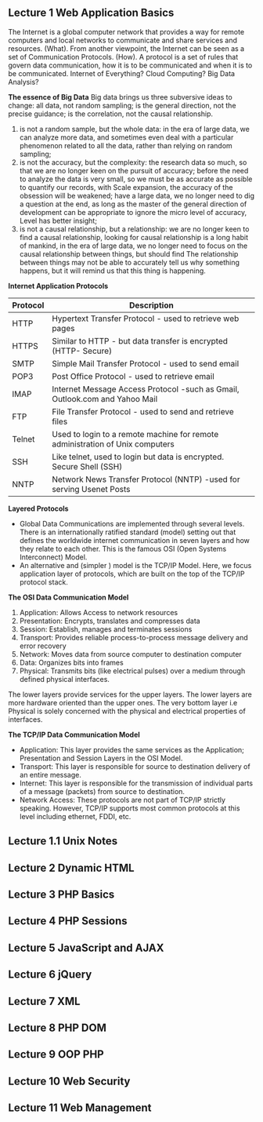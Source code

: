 ## Lecture 1 Web Application Basics

The Internet is a global computer network that provides a way for remote computers and local networks to communicate and share services and resources. (What). From another viewpoint, the Internet can be seen as a set of Communication Protocols. (How). A protocol is a set of rules that govern data communication, how it is to be communicated and when it is to be communicated.
Internet of Everything? Cloud Computing? Big Data Analysis?

**The essence of Big Data**
Big data brings us three subversive ideas to change: all data, not random sampling; is the general direction, not the precise guidance; is the correlation, not the causal relationship.

1. is not a random sample, but the whole data: in the era of large data, we can analyze more data, and sometimes even deal with a particular phenomenon related to all the data, rather than relying on random sampling;
2. is not the accuracy, but the complexity: the research data so much, so that we are no longer keen on the pursuit of accuracy; before the need to analyze the data is very small, so we must be as accurate as possible to quantify our records, with Scale expansion, the accuracy of the obsession will be weakened; have a large data, we no longer need to dig a question at the end, as long as the master of the general direction of development can be appropriate to ignore the micro level of accuracy, Level has better insight;
3. is not a causal relationship, but a relationship: we are no longer keen to find a causal relationship, looking for causal relationship is a long habit of mankind, in the era of large data, we no longer need to focus on the causal relationship between things, but should find The relationship between things may not be able to accurately tell us why something happens, but it will remind us that this thing is happening.

**Internet Application Protocols**

| Protocol | Description                                                                   |
| -------- | ----------------------------------------------------------------------------- |
| HTTP     | Hypertext Transfer Protocol - used to retrieve web pages                      |
| HTTPS    | Similar to HTTP - but data transfer is encrypted (HTTP- Secure)               |
| SMTP     | Simple Mail Transfer Protocol - used to send email                            |
| POP3     | Post Office Protocol - used to retrieve email                                 |
| IMAP     | Internet Message Access Protocol -such as Gmail, Outlook.com and Yahoo Mail   |
| FTP      | File Transfer Protocol - used to send and retrieve files                      |
| Telnet   | Used to login to a remote machine for remote administration of Unix computers |
| SSH      | Like telnet, used to login but data is encrypted. Secure Shell (SSH)          |
| NNTP     | Network News Transfer Protocol (NNTP) -used for serving Usenet Posts          |

**Layered Protocols**

- Global Data Communications are implemented through several levels. There is an internationally ratified standard (model) setting out that defines the worldwide internet communication in seven layers and how they relate to each other. This is the famous OSI (Open Systems Interconnect) Model.
- An alternative and (simpler ) model is the TCP/IP Model. Here, we focus application layer of protocols, which are built on the top of the TCP/IP protocol stack.

**The OSI Data Communication Model**

1. Application: Allows Access to network resources
2. Presentation: Encrypts, translates and compresses data
3. Session: Establish, manages and terminates sessions
4. Transport: Provides reliable process-to-process message delivery and error recovery
5. Network: Moves data from source computer to destination computer
6. Data: Organizes bits into frames
7. Physical: Transmits bits (like electrical pulses) over a medium through defined physical interfaces.

The lower layers provide services for the upper layers. The lower layers are more hardware oriented than the upper ones. The very bottom layer i.e Physical is solely concerned with the physical and electrical properties of interfaces.

**The TCP/IP Data Communication Model**

- Application: This layer provides the same services as the Application; Presentation and Session Layers in the OSI Model.
- Transport: This layer is responsible for source to destination delivery of an entire message.
- Internet: This layer is responsible for the transmission of individual parts of a message (packets) from source to destination.
- Network Access: These protocols are not part of TCP/IP strictly speaking. However, TCP/IP supports most common protocols at this level including ethernet, FDDI, etc.

## Lecture 1.1 Unix Notes

## Lecture 2 Dynamic HTML

## Lecture 3 PHP Basics

## Lecture 4 PHP Sessions

## Lecture 5 JavaScript and AJAX

## Lecture 6 jQuery

## Lecture 7 XML

## Lecture 8 PHP DOM

## Lecture 9 OOP PHP

## Lecture 10 Web Security

## Lecture 11 Web Management
